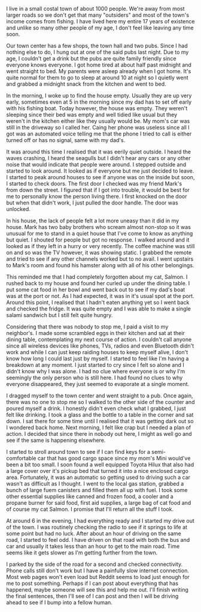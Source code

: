 I live in a small costal town of about 1000 people. We're away from most larger roads so we don't get that many "outsiders" and most of the town's income comes from fishing. I have lived here my entire 17 years of existence and unlike so many other people of my age, I don't feel like leaving any time soon.

Our town center has a few shops, the town hall and two pubs. Since I had nothing else to do, I hung out at one of the said pubs last night. Due to my age, I couldn't get a drink but the pubs are quite family friendly since everyone knows everyone. I got home tired at about half past midnight and went straight to bed. My parents were asleep already when I got home. It's quite normal for them to go to sleep at around 10 at night so I quietly went and grabbed a midnight snack from the kitchen and went to bed. 

In the morning, I woke up to find the house empty. Usually they are up very early, sometimes even at 5 in the morning since my dad has to set off early with his fishing boat. Today however, the house was empty. They weren't sleeping since their bed was empty and well tidied like usual but they weren't in the kitchen either like they usually would be. My mom's car was still in the driveway so I called her. Caing her phone was useless since all I got was an automated voice telling me that the phone I tried to call is either turned off or has no signal, same with my dad's. 

It was around this time I realised that it was eerily quiet outside. I heard the waves crashing, I heard the seagulls but I didn't hear any cars or any other noise that would indicate that people were around. I stepped outside and started to look around. It looked as if everyone but me just decided to leave. I started to peak around houses to see if anyone was on the inside but soon, I started to check doors. The first door I checked was my friend Mark's from down the street. I figured that if I got into trouble, it would be best for me to personally know the person living there. I first knocked on the door but when that didn't work, I just pulled the door handle. The door was unlocked.

In his house, the lack of people felt a lot more uneasy than it did in my house. Mark has two baby brothers who scream almost non-stop so it was unusual for me to stand in a quiet house that I've come to know as anything but quiet. I shouted for people but got no response. I walked around and it looked as if they left in a hurry or very recently. The coffee machine was still on and so was the TV however, it was showing static. I grabbed the remote and tried to see if any other channels worked but to no avail. I went upstairs to Mark's room and found his hamster along with all of his other belongings. 

This reminded me that I had completely forgotten about my cat, Salmon. I rushed back to my house and found her curled up under the dining table. I put some cat food in her bowl and went back out to see if my dad's boat was at the port or not. As I had expected, it was in it's usual spot at the port. Around this point, I realised that I hadn't eaten anything yet so I went back and checked the fridge. It was quite empty and I was able to make a single salami sandwich but I still felt quite hungry. 

Considering that there was nobody to stop me, I paid a visit to my neighbor's. I made some scrambled eggs in their kitchen and sat at their dining table, contemplating my next course of action. I couldn't call anyone since all wireless devices like phones, TVs, radios and even Bluetooth didn't work and while I can just keep raiding houses to keep myself alive, I don't know how long I could last just by myself. I started to feel like I'm having a breakdown at any moment. I just started to cry since I felt so alone and I didn't know why I was alone. I had no clue where everyone is or why I'm seemingly the only person who is still here. I had found no clues to why everyone disappeared, they just seemed to evaporate at a single moment.

I dragged myself to the town center and went straight to a pub. Once again, there was no one to stop me so I walked to the other side of the counter and poured myself a drink. I honestly didn't even check what I grabbed, I just felt like drinking. I took a glass and the bottle to a table in the corner and sat down. I sat there for some time until I realised that it was getting dark out so I wondered back home. Next morning, I felt like crap but I needed a plan of action. I decided that since there in nobody out here, I might as well go and see if the same is happening elsewhere. 

I started to stroll around town to see if I can find keys for a semi-comfortable car that has good cargo space since my mom's Mini would've been a bit too small. I soon found a well equipped Toyota Hilux that also had a large cover over it's pickup bed that turned it into a nice enclosed cargo area. Fortunately, it was an automatic so getting used to driving such a car wasn't as difficult as I thought. I went to the local gas station, grabbed a bunch of large fuem canisters and filled them all up with fuel. I took some other essential supplies like canned and frozen food, a cooler and a propane burner for said food, first aid supplies, a large bag of cat food and of course my cat Salmon. I promise that I'll return all the stuff I took.

At around 6 in the evening, I had everything ready and I started my drive out of the town. I was routinely checking the radio to see if it springs to life at some point but had no luck. After about an hour of driving on the same road, I started to feel odd. I have driven on that road with both the bus and car and usually it takes less than an hour to get to the main road. Time seems like it gets slower as I'm getting further from the town. 

I parked by the side of the road for a second and checked connectivity. Phone calls still don't work but I have a painfully slow internet connection. Most web pages won't even load but Reddit seems to load just enough for me to post something. Perhaps if I can post about everything that has happened, maybe someone will see this and help me out. I'll finish writing the final sentences, then I'll see of I can post and then I will be driving ahead to see if I bump into a fellow human.